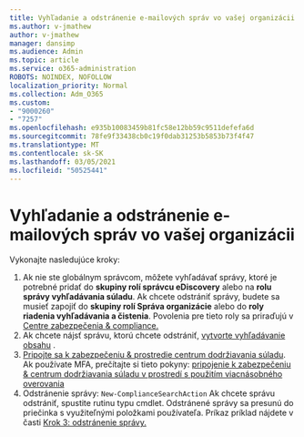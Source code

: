 ```yaml
---
title: Vyhľadanie a odstránenie e-mailových správ vo vašej organizácii
ms.author: v-jmathew
author: v-jmathew
manager: dansimp
ms.audience: Admin
ms.topic: article
ms.service: o365-administration
ROBOTS: NOINDEX, NOFOLLOW
localization_priority: Normal
ms.collection: Adm_O365
ms.custom:
- "9000260"
- "7257"
ms.openlocfilehash: e935b10083459b81fc58e12bb59c9511defefa6d
ms.sourcegitcommit: 78fe9f33438cb0c19f0dab31253b5853b73f4f47
ms.translationtype: MT
ms.contentlocale: sk-SK
ms.lasthandoff: 03/05/2021
ms.locfileid: "50525441"
---
```

# <a name="search-for-and-delete-email-messages-in-your-organization"></a>Vyhľadanie a odstránenie e-mailových správ vo vašej organizácii

Vykonajte nasledujúce kroky:

1. Ak nie ste globálnym správcom, môžete vyhľadávať správy, ktoré je potrebné pridať do **skupiny rolí správcu eDiscovery** alebo na **rolu správy vyhľadávania súladu**. Ak chcete odstrániť správy, budete sa musieť zapojiť do **skupiny rolí Správa organizácie** alebo do **roly riadenia vyhľadávania a čistenia**. Povolenia pre tieto roly sa priraďujú v [Centre zabezpečenia & compliance.](https://protection.office.com)
2. Ak chcete nájsť správu, ktorú chcete odstrániť, [vytvorte vyhľadávanie obsahu](https://docs.microsoft.com/office365/securitycompliance/content-search) .
3. [Pripojte sa k zabezpečeniu & prostredie centrum dodržiavania súladu](https://docs.microsoft.com/powershell/exchange/office-365-scc/connect-to-scc-powershell/connect-to-scc-powershell). Ak používate MFA, prečítajte si tieto pokyny: [pripojenie k zabezpečeniu & centrum dodržiavania súladu v prostredí s použitím viacnásobného overovania](https://docs.microsoft.com/powershell/exchange/office-365-scc/connect-to-scc-powershell/mfa-connect-to-scc-powershell)
4. Odstránenie správy: `New-ComplianceSearchAction` Ak chcete správu odstrániť, spustite rutinu typu cmdlet. Odstránené správy sa presunú do priečinka s využiteľnými položkami používateľa. Príkaz príklad nájdete v časti [Krok 3: odstránenie správy.](https://docs.microsoft.com/office365/securitycompliance/search-for-and-delete-messages-in-your-organization)
